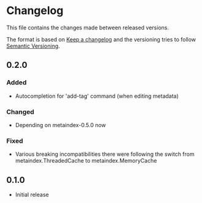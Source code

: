 # Changelog

This file contains the changes made between released versions.

The format is based on [Keep a changelog](https://keepachangelog.com/) and the versioning tries to follow
[Semantic Versioning](https://semver.org).

## 0.2.0
### Added
- Autocompletion for 'add-tag' command (when editing metadata)

### Changed
- Depending on metaindex-0.5.0 now

### Fixed
- Various breaking incompatibilities there were following the switch from
  metaindex.ThreadedCache to metaindex.MemoryCache

## 0.1.0
- Initial release

